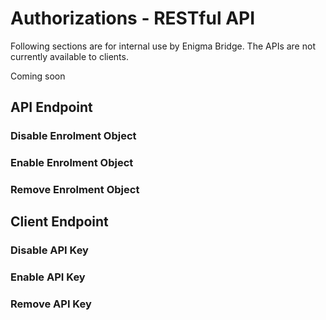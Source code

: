 
# Authorizations - RESTful API

Following sections are for internal use by Enigma Bridge. The APIs are not currently available to clients.

Coming soon

## API Endpoint

### Disable Enrolment Object

### Enable Enrolment Object

### Remove Enrolment Object

## Client Endpoint

### Disable API Key

### Enable API Key

### Remove API Key


